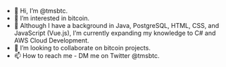 - 👋 Hi, I’m @tmsbtc.
- 👀 I’m interested in bitcoin.
- 🌱 Although I have a background in Java, PostgreSQL, HTML, CSS, and JavaScript (Vue.js), I’m currently expanding my knowledge to C# and AWS Cloud Development.
- 💞️ I’m looking to collaborate on bitcoin projects.
- 📫 How to reach me - DM me on Twitter @tmsbtc.

<!---
tmsbtc/tmsbtc is a ✨ special ✨ repository because its `README.md` (this file) appears on your GitHub profile.
You can click the Preview link to take a look at your changes.
--->
